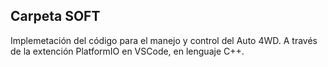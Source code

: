 

## **Carpeta SOFT**

Implemetación del código para el manejo y control del Auto 4WD.
A través de la extención PlatformIO en VSCode, en lenguaje C++.
